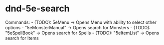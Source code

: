 # dnd-5e-search

Commands:
    - (TODO): 5eMenu -> Opens Menu with ability to select other options
    - "5eMonsterManual" -> Opens search for Monsters
    - (TODO): "5eSpellBook" -> Opens search for Spells
    - (TODO): "5eItemList" -> Opens search for Items
